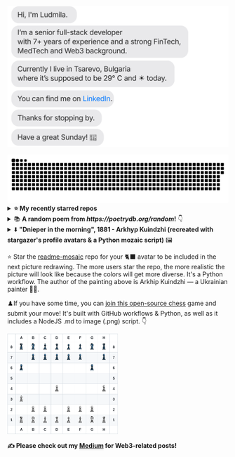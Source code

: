[![](https://raw.githubusercontent.com/milaabl/milaabl/main/chat.svg)](https://www.linkedin.com/in/ludmila-a-dev/)

<!-- https://github.com/milaabl/milaabl/assets/86361434/c35b0e6f-acf0-435e-920d-b90faa4788ad -->

<img alt="Snake eating my contributions for breakfast🧉" src="https://raw.githubusercontent.com/milaabl/milaabl-readme/preview/github-contribution-grid-snake.svg" />

<details>
<summary>
  <strong>⭐ My recently starred repos </strong>
</summary>
  
<!-- Starred repos start -->
| Name | Url | Stars | Description |
| --- | --- |  --- |  --- |
| the-coder-o/a-bd.me|https://github.com/the-coder-o/a-bd.me|8|My personal website made with Next.js 14 (App Router). Features blog posts, gear list, dark theme and more. Tailwind CSS,  Radix, Framer Motion, and Vercel.|
| Xunzhuo/Xunzhuo|https://github.com/Xunzhuo/Xunzhuo|35|About me|
| zcaceres/interview-prep|https://github.com/zcaceres/interview-prep|1|algos, data structures etc.|
| zcaceres/snoop|https://github.com/zcaceres/snoop|3|Like grep or ack... for the DOM|
| zcaceres/zcaceres|https://github.com/zcaceres/zcaceres|2|Super secret Github profile README thing|
| zcaceres/dotfiles|https://github.com/zcaceres/dotfiles|2|System setup w/dotfiles, tools, and apps automated with Ansible. Forever a WIP.|
| glitch-txs/walletconnect-cafe|https://github.com/glitch-txs/walletconnect-cafe|2|Ethereum-provider implementation with Cafe (global state manager)|
| glitch-txs/metamask-csp-firefox|https://github.com/glitch-txs/metamask-csp-firefox|4|MetaMask is blocked by Firefox when using CSP|
| glitch-txs/next-auth|https://github.com/glitch-txs/next-auth|1|Authentication for the Web.|
| michaelsbradleyjr/nim-notcurses|https://github.com/michaelsbradleyjr/nim-notcurses|28|Nim wrapper for Notcurses: blingful TUIs and character graphics|
| arianXdev/hardhat-jest|https://github.com/arianXdev/hardhat-jest|9|A Hardhat plugin that allows you to use Jest easily!|
| przemek890/Gender_prediction|https://github.com/przemek890/Gender_prediction|4|An application that utilizes camera input to predict a person's gender using a convolutional layer in PyTorch.|
| pieralukasz/pixel-recruitment-task|https://github.com/pieralukasz/pixel-recruitment-task|1|Zadanie rekrutacyjne Pixel Technology|
| SaraRasoulian/oop-solid-patterns|https://github.com/SaraRasoulian/oop-solid-patterns|14|💎  An educational repository for OOP, SOLID and Design Patterns|
| BogdanMFometescu/resume-builder|https://github.com/BogdanMFometescu/resume-builder|12|Django-based web application that allows users to create, update, and export professional resumes.|
| 0xMimir/Advance-CNN-LSTM-Model-for-Cryptocurrency-Forecasting|https://github.com/0xMimir/Advance-CNN-LSTM-Model-for-Cryptocurrency-Forecasting|7|CNN LSTM model used for predicting cryptocurrencies|
| b-hristov/b-hristov|https://github.com/b-hristov/b-hristov|1||
| CloverGit/CloverGit|https://github.com/CloverGit/CloverGit|7||
| TatevKaren/TatevKaren-data-science-portfolio|https://github.com/TatevKaren/TatevKaren-data-science-portfolio|58|Data Science Portfolio of Tatev Karen Aslanyan including Case Studies and Research Projects that I have completed that solve business problems or introduce new products. Case Study papers, codes, and additional resources are all included.|
| PiotrRut/elonmusk-twitter-notifier|https://github.com/PiotrRut/elonmusk-twitter-notifier|62|AI driven e-mail notifier for tweets mentioning stock from Elon Musk 📈|
| Vendicated/Vencord|https://github.com/Vendicated/Vencord|7716|The cutest Discord client mod|
| yeoman/yo|https://github.com/yeoman/yo|3811|CLI tool for running Yeoman generators|
| matter-labs/zksync-era|https://github.com/matter-labs/zksync-era|3085|zkSync era|
| 0age/create2crunch|https://github.com/0age/create2crunch|450|A Rust program for finding salts that create gas-efficient Ethereum addresses via CREATE2.|
| joshstevens19/ethereum-multicall|https://github.com/joshstevens19/ethereum-multicall|344|Ability to call many ethereum constant function calls in 1 JSONRPC request|
| threshold-network/token-dashboard|https://github.com/threshold-network/token-dashboard|22||
| LimeChain/mongoose-immutable-plugin|https://github.com/LimeChain/mongoose-immutable-plugin|2|Mongoose plugin guarding fields from modifications|
| ankitects/anki|https://github.com/ankitects/anki|17703|Anki's shared backend and web components, and the Qt frontend|
| lightningnetwork/lnd|https://github.com/lightningnetwork/lnd|7549|Lightning Network Daemon ⚡️|
| CoNarrative/mongo-immutable|https://github.com/CoNarrative/mongo-immutable|10|Immutable MongoDB.|

<!-- Starred repos end -->

</details>

<details>
  <summary>📚 <strong>A random poem from <em>https://poetrydb.org/random</em>!</strong> 👇 </summary>

<!-- Start poem -->
# 💮 The Canterbury Tales. The Prioress's Tale. by *Geoffrey Chaucer*

<p>
    THE PROLOGUE.<br/><br/>"WELL said, by corpus Domini," quoth our Host;<br/>"Now longe may'st thou saile by the coast,<br/>Thou gentle Master, gentle Marinere.<br/>God give the monk a thousand last quad year!<br/>Aha! fellows, beware of such a jape.<br/>The monk put in the manne's hood an ape,<br/>And in his wife's eke, by Saint Austin.<br/>Drawe no monkes more into your inn.<br/>But now pass over, and let us seek about,<br/>Who shall now telle first of all this rout<br/>Another tale;" and with that word he said,<br/>As courteously as it had been a maid;<br/>"My Lady Prioresse, by your leave,<br/>So that I wist I shoulde you not grieve,<br/>I woulde deeme that ye telle should<br/>A tale next, if so were that ye would.<br/>Now will ye vouchesafe, my lady dear?"<br/>"Gladly," quoth she; and said as ye shall hear.<br/><br/>THE TALE.<br/><br/>O Lord our Lord! thy name how marvellous<br/>Is in this large world y-spread!  (quoth she)<br/>For not only thy laude precious<br/>Performed is by men of high degree,<br/>But by the mouth of children thy bounte<br/>Performed is, for on the breast sucking<br/>Sometimes showe they thy herying.<br/><br/>Wherefore in laud, as I best can or may<br/>Of thee, and of the white lily flow'r<br/>Which that thee bare, and is a maid alway,<br/>To tell a story I will do my labour;<br/>Not that I may increase her honour,<br/>For she herselven is honour and root<br/>Of bounte, next her son, and soules' boot.<br/><br/>O mother maid, O maid and mother free!<br/>O bush unburnt, burning in Moses' sight,<br/>That ravished'st down from the deity,<br/>Through thy humbless, the ghost that in thee light;<br/>Of whose virtue, when he thine hearte light,<br/>Conceived was the Father's sapience;<br/>Help me to tell it to thy reverence.<br/><br/>Lady! thy bounty, thy magnificence,<br/>Thy virtue, and thy great humility,<br/>There may no tongue express in no science:<br/>For sometimes, Lady! ere men pray to thee,<br/>Thou go'st before, of thy benignity,<br/>And gettest us the light, through thy prayere,<br/>To guiden us unto thy son so dear.<br/><br/>My conning is so weak, O blissful queen,<br/>For to declare thy great worthiness,<br/>That I not may the weight of it sustene;<br/>But as a child of twelvemonth old, or less,<br/>That can unnethes any word express,<br/>Right so fare I; and therefore, I you pray,<br/>Guide my song that I shall of you say.<br/><br/>There was in Asia, in a great city,<br/>Amonges Christian folk, a Jewery,<br/>Sustained by a lord of that country,<br/>For foul usure, and lucre of villainy,<br/>Hateful to Christ, and to his company;<br/>And through the street men mighte ride and wend,<br/>For it was free, and open at each end.<br/><br/>A little school of Christian folk there stood<br/>Down at the farther end, in which there were<br/>Children an heap y-come of Christian blood,<br/>That learned in that schoole year by year<br/>Such manner doctrine as men used there;<br/>This is to say, to singen and to read,<br/>As smalle children do in their childhead.<br/><br/>Among these children was a widow's son,<br/>A little clergion, seven year of age,<br/>That day by day to scholay was his won,<br/>And eke also, whereso he saw th' image<br/>Of Christe's mother, had he in usage,<br/>As him was taught, to kneel adown, and say<br/>Ave Maria as he went by the way.<br/><br/>Thus had this widow her little son y-taught<br/>Our blissful Lady, Christe's mother dear,<br/>To worship aye, and he forgot it not;<br/>For sely child will always soone lear.<br/>But aye when I remember on this mattere,<br/>Saint Nicholas  stands ever in my presence;<br/>For he so young to Christ did reverence.<br/><br/>This little child his little book learning,<br/>As he sat in the school at his primere,<br/>He Alma redemptoris  hearde sing,<br/>As children learned their antiphonere;<br/>And as he durst, he drew him nere and nere,<br/>And hearken'd aye the wordes and the note,<br/>Till he the firste verse knew all by rote.<br/><br/>Nought wist he what this Latin was tosay,<br/>For he so young and tender was of age;<br/>But on a day his fellow gan he pray<br/>To expound him this song in his language,<br/>Or tell him why this song was in usage:<br/>This pray'd he him to construe and declare,<br/>Full oftentime upon his knees bare.<br/><br/>His fellow, which that elder was than he,<br/>Answer'd him thus: "This song, I have heard say,<br/>Was maked of our blissful Lady free,<br/>Her to salute, and eke her to pray<br/>To be our help and succour when we dey.<br/>I can no more expound in this mattere:<br/>I learne song, I know but small grammere."<br/><br/>"And is this song y-made in reverence<br/>Of Christe's mother?" said this innocent;<br/>Now certes I will do my diligence<br/>To conne it all, ere Christemas be went;<br/>Though that I for my primer shall be shent,<br/>And shall be beaten thries in an hour,<br/>I will it conne, our Lady to honour."<br/><br/>His fellow taught him homeward privily<br/>From day to day, till he coud it by rote,<br/>And then he sang it well and boldely<br/>From word to word according with the note;<br/>Twice in a day it passed through his throat;<br/>To schoole-ward, and homeward when he went;<br/>On Christ's mother was set all his intent.<br/><br/>As I have said, throughout the Jewery,<br/>This little child, as he came to and fro,<br/>Full merrily then would he sing and cry,<br/>O Alma redemptoris, evermo';<br/>The sweetness hath his hearte pierced so<br/>Of Christe's mother, that to her to pray<br/>He cannot stint of singing by the way.<br/><br/>Our firste foe, the serpent Satanas,<br/>That hath in Jewes' heart his waspe's nest,<br/>Upswell'd and said, "O Hebrew people, alas!<br/>Is this to you a thing that is honest,<br/>That such a boy shall walken as him lest<br/>In your despite, and sing of such sentence,<br/>Which is against your lawe's reverence?"<br/><br/>From thenceforth the Jewes have conspired<br/>This innocent out of the world to chase;<br/>A homicide thereto have they hired,<br/>That in an alley had a privy place,<br/>And, as the child gan forth by for to pace,<br/>This cursed Jew him hent, and held him fast<br/>And cut his throat, and in a pit him cast.<br/><br/>I say that in a wardrobe he him threw,<br/>Where as the Jewes purged their entrail.<br/>O cursed folk! O Herodes all new!<br/>What may your evil intente you avail?<br/>Murder will out, certain it will not fail,<br/>And namely where th' honour of God shall spread;<br/>The blood out crieth on your cursed deed.<br/><br/>O martyr souded to virginity,<br/>Now may'st thou sing, and follow ever-in-one<br/>The white Lamb celestial (quoth she),<br/>Of which the great Evangelist Saint John<br/>In Patmos wrote, which saith that they that gon<br/>Before this Lamb, and sing a song all new,<br/>That never fleshly woman they ne knew.<br/><br/>This poore widow waited all that night<br/>After her little child, but he came not;<br/>For which, as soon as it was daye's light,<br/>With face pale, in dread and busy thought,<br/>She hath at school and elleswhere him sought,<br/>Till finally she gan so far espy,<br/>That he was last seen in the Jewery.<br/><br/>With mother's pity in her breast enclosed,<br/>She went, as she were half out of her mind,<br/>To every place, where she hath supposed<br/>By likelihood her little child to find:<br/>And ever on Christ's mother meek and kind<br/>She cried, and at the laste thus she wrought,<br/>Among the cursed Jewes she him sought.<br/><br/>She freined, and she prayed piteously<br/>To every Jew that dwelled in that place,<br/>To tell her, if her childe went thereby;<br/>They saide, "Nay;" but Jesus of his grace<br/>Gave in her thought, within a little space,<br/>That in that place after her son she cried,<br/>Where he was cast into a pit beside.<br/><br/>O greate God, that preformest thy laud<br/>By mouth of innocents, lo here thy might!<br/>This gem of chastity, this emeraud,<br/>And eke of martyrdom the ruby bright,<br/>Where he with throat y-carven lay upright,<br/>He Alma Redemptoris gan to sing<br/>So loud, that all the place began to ring.<br/><br/>The Christian folk, that through the streete went,<br/>In came, for to wonder on this thing:<br/>And hastily they for the provost sent.<br/>He came anon withoute tarrying,<br/>And heried Christ, that is of heaven king,<br/>And eke his mother, honour of mankind;<br/>And after that the Jewes let he bind.<br/><br/>With torment, and with shameful death each one<br/>The provost did these Jewes for to sterve<br/>That of this murder wist, and that anon;<br/>He woulde no such cursedness observe<br/>Evil shall have that evil will deserve;<br/>Therefore with horses wild he did them draw,<br/>And after that he hung them by the law.<br/><br/>The child, with piteous lamentation,<br/>Was taken up, singing his song alway:<br/>And with honour and great procession,<br/>They crry him unto the next abbay.<br/>His mother swooning by the biere lay;<br/>Unnethes might the people that were there<br/>This newe Rachel bringe from his bier.<br/><br/>Upon his biere lay this innocent<br/>Before the altar while the masses last';<br/>And, after that, th' abbot with his convent<br/>Have sped them for to bury him full fast;<br/>And when they holy water on him cast,<br/>Yet spake this child, when sprinkled was the water,<br/>And sang, O Alma redemptoris mater!<br/><br/>This abbot, which that was a holy man,<br/>As monkes be, or elles ought to be,<br/>This younger child to conjure he began,<br/>And said; "O deare child! I halse thee,<br/>In virtue of the holy Trinity;<br/>Tell me what is thy cause for to sing,<br/>Since that thy throat is cut, to my seeming."<br/><br/>"My throat is cut unto my necke-bone,"<br/>Saide this child, "and, as by way of kind,<br/>I should have died, yea long time agone;<br/>But Jesus Christ, as ye in bookes find,<br/>Will that his glory last and be in mind;<br/>And, for the worship of his mother dear,<br/>Yet may I sing O Alma loud and clear.<br/><br/>"This well of mercy, Christe's mother sweet,<br/>I loved alway, after my conning:<br/>And when that I my life should forlete,<br/>To me she came, and bade me for to sing<br/>This anthem verily in my dying,<br/>As ye have heard; and, when that I had sung,<br/>Me thought she laid a grain upon my tongue.<br/><br/>"Wherefore I sing, and sing I must certain,<br/>In honour of that blissful maiden free,<br/>Till from my tongue off taken is the grain.<br/>And after that thus saide she to me;<br/>'My little child, then will I fetche thee,<br/>When that the grain is from thy tongue take:<br/>Be not aghast, I will thee not forsake.'"<br/><br/>This holy monk, this abbot him mean I,<br/>His tongue out caught, and took away the grain;<br/>And he gave up the ghost full softely.<br/>And when this abbot had this wonder seen,<br/>His salte teares trickled down as rain:<br/>And groff he fell all flat upon the ground,<br/>And still he lay, as he had been y-bound.<br/><br/>The convent lay eke on the pavement<br/>Weeping, and herying Christ's mother dear.<br/>And after that they rose, and forth they went,<br/>And took away this martyr from his bier,<br/>And in a tomb of marble stones clear<br/>Enclosed they his little body sweet;<br/>Where he is now, God lene us for to meet.<br/><br/>O younge Hugh of Lincoln! slain also<br/>With cursed Jewes, -- as it is notable,<br/>For it is but a little while ago, --<br/>Pray eke for us, we sinful folk unstable,<br/>That, of his mercy, God so merciable<br/>On us his greate mercy multiply,<br/>For reverence of his mother Mary.
</p>

***
<!-- End poem -->
</details>

<details>
<summary>
  ⬇️ <strong>"Dnieper in the morning", 1881 - Arkhyp Kuindzhi (recreated with stargazer's profile avatars & a Python mozaic script)</strong> 🖼️
</summary>

<img width="49%" src="https://raw.githubusercontent.com/milaabl/readme-mosaic/main/data/input.jpg" alt="Original picture"/>
<img width="49%" src="https://raw.githubusercontent.com/milaabl/readme-mosaic/main/data/output.jpg" alt="Output picture"/>
<img width="70%" src="https://raw.githubusercontent.com/milaabl/readme-mosaic/main/data/output.gif" alt="Output GIF"/>
</details>

⭐ Star the [readme-mosaic](https://github.com/milaabl/readme-mosaic) repo for your 🐈‍⬛ avatar to be included in the next picture redrawing. The more users star the repo, the more realistic the picture will look like because the colors will get more diverse. It's a Python workflow. The author of the painting above is Arkhip Kuindzhi — a Ukrainian painter 💙💛.

♟️If you have some time, you can [join this open-source chess](https://github.com/milaabl/readme-chess) game and submit your move! It's built with GitHub workflows & Python, as well as it includes a NodeJS .md to image (.png) script. 👇

<a href="https://github.com/milaabl/readme-chess/blob/master/README.md"><img src="https://raw.githubusercontent.com/milaabl/readme-chess/master/chess.png" alt="README chess dynamic game preview" width="50%" /></a>

<strong>✍️ Please check out my <a href="https://medium.com/@milaabl2405">Medium</a> for Web3-related posts!</strong>
